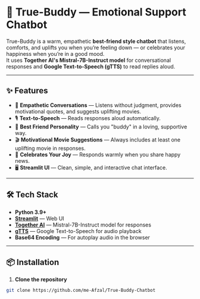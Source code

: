 # 💬 True-Buddy — Emotional Support Chatbot

True-Buddy is a warm, empathetic **best-friend style chatbot** that listens, comforts, and uplifts you when you’re feeling down — or celebrates your happiness when you’re in a good mood.  
It uses **Together AI's Mistral-7B-Instruct model** for conversational responses and **Google Text-to-Speech (gTTS)** to read replies aloud.

---

## ✨ Features

- 💖 **Empathetic Conversations** — Listens without judgment, provides motivational quotes, and suggests uplifting movies.  
- 🎙 **Text-to-Speech** — Reads responses aloud automatically.  
- 🤗 **Best Friend Personality** — Calls you "buddy" in a loving, supportive way.  
- 🎬 **Motivational Movie Suggestions** — Always includes at least one uplifting movie in responses.  
- 🎉 **Celebrates Your Joy** — Responds warmly when you share happy news.  
- 🖥 **Streamlit UI** — Clean, simple, and interactive chat interface.

---

## 🛠 Tech Stack

- **Python 3.9+**
- **[Streamlit](https://streamlit.io/)** — Web UI
- **[Together AI](https://www.together.ai/)** — Mistral-7B-Instruct model for responses
- **[gTTS](https://pypi.org/project/gTTS/)** — Google Text-to-Speech for audio playback
- **Base64 Encoding** — For autoplay audio in the browser

---

## 📦 Installation

1. **Clone the repository**
```bash
git clone https://github.com/me-Afzal/True-Buddy-Chatbot
